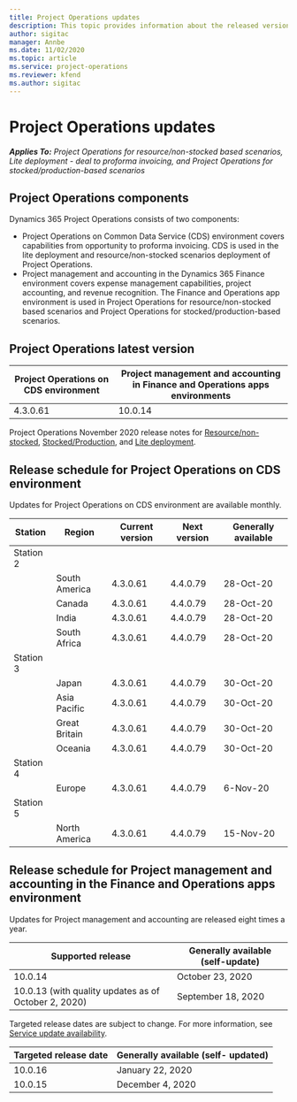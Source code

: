 ```yaml
---
title: Project Operations updates
description: This topic provides information about the released versions of Dynamics 365 Project Operations.
author: sigitac
manager: Annbe
ms.date: 11/02/2020
ms.topic: article
ms.service: project-operations
ms.reviewer: kfend 
ms.author: sigitac
---
```


# Project Operations updates

_**Applies To:** Project Operations for resource/non-stocked based scenarios, Lite deployment - deal to proforma invoicing, and Project Operations for stocked/production-based scenarios_

## Project Operations components

Dynamics 365 Project Operations consists of two components:

- Project Operations on Common Data Service (CDS) environment covers capabilities from opportunity to proforma invoicing. CDS is used in the lite deployment and resource/non-stocked scenarios deployment of Project Operations.
- Project management and accounting in the Dynamics 365 Finance environment covers expense management capabilities, project accounting, and revenue recognition. The Finance and Operations app environment is used in Project Operations for resource/non-stocked based scenarios and Project Operations for stocked/production-based scenarios.

## Project Operations latest version

| Project Operations on CDS environment | Project management and accounting in Finance and Operations apps environments |
| --- | --- |
| 4.3.0.61 | 10.0.14 |

Project Operations November 2020 release notes for [Resource/non-stocked](whats-new-nov-2020-resource-based.md), [Stocked/Production](../prod-pma/whats-new/whats-new-nov-2020-production-based.md), and [Lite deployment](../pro/whats-new/whats-new-nov-2020-lite.md).

## Release schedule for Project Operations on CDS environment

Updates for Project Operations on CDS environment are available monthly. 

| Station   | Region        | Current version | Next version | Generally available |
|-----------|---------------|-----------------|--------------|---------------------|
| Station 2 |   &nbsp;      |    &nbsp;       | &nbsp;       |      &nbsp;         |
|   &nbsp;  | South America |  4.3.0.61       | 4.4.0.79     | 28-Oct-20           |
|    &nbsp; | Canada        |  4.3.0.61       | 4.4.0.79     | 28-Oct-20           |
|   &nbsp;  | India         |  4.3.0.61       | 4.4.0.79     | 28-Oct-20           |
|   &nbsp;  | South Africa  |  4.3.0.61       | 4.4.0.79     | 28-Oct-20           |
| Station 3  |      &nbsp;   |     &nbsp;      |     &nbsp;   |      &nbsp;         |
|   &nbsp;  | Japan         | 4.3.0.61        | 4.4.0.79     | 30-Oct-20           |
|   &nbsp;  | Asia Pacific  | 4.3.0.61        | 4.4.0.79     | 30-Oct-20           |
|   &nbsp;  | Great Britain | 4.3.0.61        | 4.4.0.79     | 30-Oct-20           |
|   &nbsp;  | Oceania       | 4.3.0.61        | 4.4.0.79     | 30-Oct-20           |
| Station 4 |     &nbsp;    |     &nbsp;      |     &nbsp;   |      &nbsp;         |
|   &nbsp;  | Europe        | 4.3.0.61        | 4.4.0.79     | 6-Nov-20            |
| Station 5 |     &nbsp;    |     &nbsp;      |     &nbsp;   |      &nbsp;         |
|   &nbsp;  | North America | 4.3.0.61        | 4.4.0.79     | 15-Nov-20           |

## Release schedule for Project management and accounting in the Finance and Operations apps environment

Updates for Project management and accounting are released eight times a year.

| Supported release | Generally available (self-update) |
| --- | --- |
| 10.0.14 | October 23, 2020 |
| 10.0.13 (with quality updates as of October 2, 2020) | September 18, 2020 |

Targeted release dates are subject to change. For more information, see [Service update availability](https://docs.microsoft.com/dynamics365/fin-ops-core/fin-ops/get-started/public-preview-releases?toc=/dynamics365/finance/toc.json).

| Targeted release date | Generally available (self- updated) |
| --- | --- |
| 10.0.16 | January 22, 2020 |
| 10.0.15 | December 4, 2020 |
